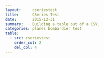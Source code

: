 ```yaml
---
layout:     cseriestest
title:      CSeries Test
date:       2015-12-31
summary:    Building a table out of a CSV.
categories: planes bombardier test
table:
  - src: cseriestest
    order_col: 2
    del_col: 4
---
```

